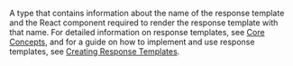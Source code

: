 A type that contains information about the name of the response template and the React component required to render the response template with that name.
For detailed information on response templates, see [Core Concepts](../../../../concepts/001-core-concepts.md#response-templates), and for a guide on how to implement and use response templates,
see [Creating Response Templates](../../../../guides/customization/005-response-templates.mdx).
